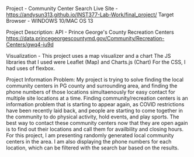 Project - Community Center Search
Live Site - https://andysun313.github.io/INST377-Lab-Work/final_project/ 
Target Browser - WINDOWS 10/MAC OS 13

Project Description:
API - Prince George's County Recreation Centers 
https://data.princegeorgescountymd.gov/Community/Recreation-Centers/gwq4-iu9d

Visualization - This project uses a map visualizer and a chart
The JS libraries that I used were Leaflet (Map) and Charts.js (Chart)
For the CSS, I had uses of flexbox.

Project Information Problem:
My project is trying to solve finding the local community centers in PG county and surrounding area, and finding the phone numbers of those locations simultaenously for easy contact for multiple site locations at a time. 
Finding community/recreation centers is an information problem that is starting to appear again, as COVID restrictions have been recently laid back, and people are starting to come together in the community to do physical activity, hold events, and play sports. The best way to contact these community centers now that they are open again is to find out their locations and call them for availbility and closing hours. 
For this project, I am presenting randomly generated local community centers in the area. I am also displaying the phone numbers for each location, which can be filtered with the search bar based on the results. 